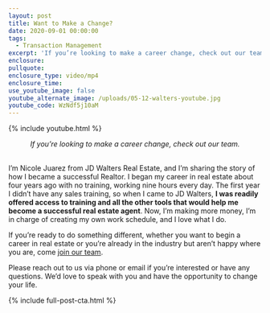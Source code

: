 ```yaml
---
layout: post
title: Want to Make a Change?
date: 2020-09-01 00:00:00
tags:
  - Transaction Management
excerpt: 'If you’re looking to make a career change, check out our team.'
enclosure:
pullquote:
enclosure_type: video/mp4
enclosure_time:
use_youtube_image: false
youtube_alternate_image: /uploads/05-12-walters-youtube.jpg
youtube_code: WzNdf5j10aM
---
```


{% include youtube.html %}

<center><em>If you&rsquo;re looking to make a career change, check out our team.</em></center>

<br>I’m Nicole Juarez from JD Walters Real Estate, and I’m sharing the story of how I became a successful Realtor. I began my career in real estate about four years ago with no training, working nine hours every day. The first year I didn’t have any sales training, so when I came to JD Walters, **I was readily offered access to training and all the other tools that would help me become a successful real estate agent**. Now, I’m making more money, I’m in charge of creating my own work schedule, and I love what I do.&nbsp;

If you’re ready to do something different, whether you want to begin a career in real estate or you’re already in the industry but aren’t happy where you are, come <u><a target="_blank" href="http://jessiewalters.com/join-our-team/">join our team</a></u>.

Please reach out to us via phone or email if you’re interested or have any questions. We’d love to speak with you and have the opportunity to change your life.

{% include full-post-cta.html %}